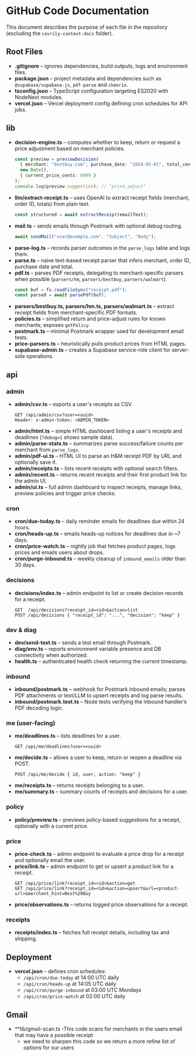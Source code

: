 # GitHub Code Documentation

This document describes the purpose of each file in the repository (excluding the `covrily-context-docs` folder).

## Root Files
- **.gitignore** – ignores dependencies, build outputs, logs and environment files.
- **package.json** – project metadata and dependencies such as `@supabase/supabase-js`, `pdf-parse` and `cheerio`.
- **tsconfig.json** – TypeScript configuration targeting ES2020 with NodeNext modules.
- **vercel.json** – Vercel deployment config defining cron schedules for API jobs.

## lib
- **decision-engine.ts** – computes whether to keep, return or request a price adjustment based on merchant policies.
  ```ts
  const preview = previewDecision(
    { merchant: "bestbuy.com", purchase_date: "2024-05-01", total_cents: 9999 },
    new Date(),
    { current_price_cents: 8999 }
  );
  console.log(preview.suggestion); // "price_adjust"
  ```
- **llm/extract-receipt.ts** – uses OpenAI to extract receipt fields (merchant, order ID, totals) from plain text.
  ```ts
  const structured = await extractReceipt(emailText);
  ```
- **mail.ts** – sends emails through Postmark with optional debug routing.
  ```ts
  await sendMail("user@example.com", "Subject", "Body");
  ```
- **parse-log.ts** – records parser outcomes in the `parse_logs` table and logs them.
- **parse.ts** – naive text-based receipt parser that infers merchant, order ID, purchase date and total.
- **pdf.ts** – parses PDF receipts, delegating to merchant-specific parsers when possible (`parsers/hm`, `parsers/bestbuy`, `parsers/walmart`).
  ```ts
  const buf = fs.readFileSync("receipt.pdf");
  const parsed = await parsePdf(buf);
  ```
- **parsers/bestbuy.ts, parsers/hm.ts, parsers/walmart.ts** – extract receipt fields from merchant-specific PDF formats.
- **policies.ts** – simplified return and price-adjust rules for known merchants; exposes `getPolicy`.
- **postmark.ts** – minimal Postmark wrapper used for development email tests.
- **price-parsers.ts** – heuristically pulls product prices from HTML pages.
- **supabase-admin.ts** – creates a Supabase service-role client for server-side operations.

## api
### admin
- **admin/csv.ts** – exports a user's receipts as CSV.
  ```
  GET /api/admin/csv?user=<uuid>
  Header: x-admin-token: <ADMIN_TOKEN>
  ```
- **admin/html.ts** – simple HTML dashboard listing a user's receipts and deadlines (`?debug=1` shows sample data).
- **admin/parse-stats.ts** – summarizes parse success/failure counts per merchant from `parse_logs`.
- **admin/pdf-ui.ts** – HTML UI to parse an H&M receipt PDF by URL and optionally save it.
- **admin/receipts.ts** – lists recent receipts with optional search filters.
- **admin/recent.ts** – returns recent receipts and their first product link for the admin UI.
- **admin/ui.ts** – full admin dashboard to inspect receipts, manage links, preview policies and trigger price checks.

### cron
- **cron/due-today.ts** – daily reminder emails for deadlines due within 24 hours.
- **cron/heads-up.ts** – emails heads-up notices for deadlines due in ~7 days.
- **cron/price-watch.ts** – nightly job that fetches product pages, logs prices and emails users about drops.
- **cron/purge-inbound.ts** – weekly cleanup of `inbound_emails` older than 30 days.

### decisions
- **decisions/index.ts** – admin endpoint to list or create decision records for a receipt.
  ```
  GET  /api/decisions?receipt_id=<id>&action=list
  POST /api/decisions { "receipt_id": "...", "decision": "keep" }
  ```

### dev & diag
- **dev/send-test.ts** – sends a test email through Postmark.
- **diag/env.ts** – reports environment variable presence and DB connectivity when authorized.
- **health.ts** – authenticated health check returning the current timestamp.

### inbound
- **inbound/postmark.ts** – webhook for Postmark inbound emails; parses PDF attachments or text/LLM to upsert receipts and log parse results.
- **inbound/postmark.test.ts** – Node tests verifying the inbound handler’s PDF decoding logic.

### me (user-facing)
- **me/deadlines.ts** – lists deadlines for a user.
  ```
  GET /api/me/deadlines?user=<uuid>
  ```
- **me/decide.ts** – allows a user to keep, return or reopen a deadline via POST.
  ```
  POST /api/me/decide { id, user, action: "keep" }
  ```
- **me/receipts.ts** – returns receipts belonging to a user.
- **me/summary.ts** – summary counts of receipts and decisions for a user.

### policy
- **policy/preview.ts** – previews policy-based suggestions for a receipt, optionally with a current price.

### price
- **price-check.ts** – admin endpoint to evaluate a price drop for a receipt and optionally email the user.
- **price/link.ts** – admin endpoint to get or upsert a product link for a receipt.
  ```
  GET /api/price/link?receipt_id=<id>&action=get
  GET /api/price/link?receipt_id=<id>&action=upsert&url=<product-url>&merchant_hint=Best%20Buy
  ```
- **price/observations.ts** – returns logged price observations for a receipt.

### receipts
- **receipts/index.ts** – fetches full receipt details, including tax and shipping.

## Deployment
- **vercel.json** – defines cron schedules:
  - `/api/cron/due-today` at 14:00 UTC daily
  - `/api/cron/heads-up` at 14:05 UTC daily
  - `/api/cron/purge-inbound` at 03:00 UTC Mondays
  - `/api/cron/price-watch` at 02:00 UTC daily
 
## Gmail
- **lib/gmail-scan.ts -This code scans for merchants in the users email that may have a possible receipt
  - we need to sharpen this code so we return a more refine list of options for our users


